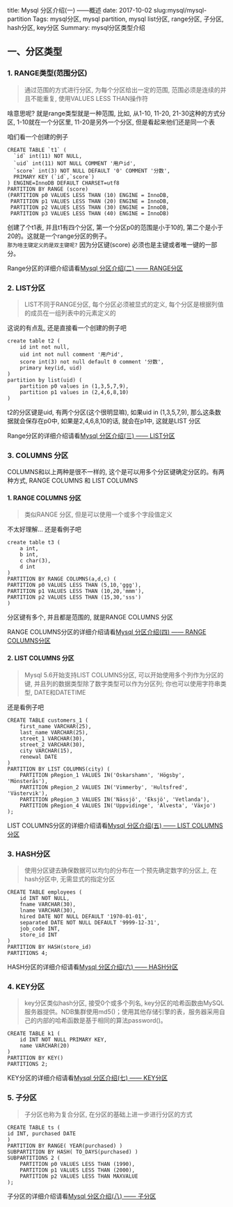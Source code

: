 title: Mysql 分区介绍(一) ——概述
date: 2017-10-02
slug:mysql/mysql-partition
Tags: mysql分区, mysql partition, mysql list分区, range分区, 子分区, hash分区, key分区
Summary: mysql分区类型介绍

## 一、分区类型
### 1. RANGE类型(范围分区)
> 通过范围的方式进行分区, 为每个分区给出一定的范围, 范围必须是连续的并且不能重复, 使用VALUES LESS THAN操作符

啥意思呢? 就是range类型就是一种范围, 比如, 从1-10, 11-20, 21-30这种的方式分区, 1-10就在一个分区里, 11-20是另外一个分区, 但是看起来他们还是同一个表 <br />

咱们看一个创建的例子
```
CREATE TABLE `t1` (
  `id` int(11) NOT NULL,
  `uid` int(11) NOT NULL COMMENT '用户id',
  `score` int(3) NOT NULL DEFAULT '0' COMMENT '分数',
  PRIMARY KEY (`id`,`score`)
) ENGINE=InnoDB DEFAULT CHARSET=utf8
PARTITION BY RANGE (score)
(PARTITION p0 VALUES LESS THAN (10) ENGINE = InnoDB,
 PARTITION p1 VALUES LESS THAN (20) ENGINE = InnoDB,
 PARTITION p2 VALUES LESS THAN (30) ENGINE = InnoDB,
 PARTITION p3 VALUES LESS THAN (40) ENGINE = InnoDB)
```

创建了个t1表, 并且t1有四个分区, 第一个分区p0的范围是小于10的, 第二个是小于20的。这就是一个range分区的例子。 <br />
`那为啥主键定义的是双主键呢?` 因为分区键(score) 必须也是主键或者唯一键的一部分。

Range分区的详细介绍请看[Mysql 分区介绍(二) —— RANGE分区](http://www.phpue.com/mysql/mysql-partition-range)

### 2. LIST分区
> LIST不同于RANGE分区, 每个分区必须被显式的定义, 每个分区是根据列值的成员在一组列表中的元素定义的

这说的有点乱, 还是直接看一个创建的例子吧

```
create table t2 (
	id int not null,
	uid int not null comment '用户id',
	score int(3) not null default 0 comment '分数',
	primary key(id, uid)
)
partition by list(uid) (
    partition p0 values in (1,3,5,7,9),
    partition p1 values in (2,4,6,8,10)
)
```

t2的分区键是uid, 有两个分区(这个很明显嘛), 如果uid in (1,3,5,7,9), 那么这条数据就会保存在p0中, 如果是2,4,6,8,10的话, 就会在p1中, 这就是LIST 分区

Range分区的详细介绍请看[Mysql 分区介绍(三) —— LIST分区](http://www.phpue.com/mysql/mysql-partition-list)

### 3. COLUMNS 分区
COLUMNS和以上两种是很不一样的, 这个是可以用多个分区键确定分区的。有两种方式, RANGE COLUMNS 和 LIST COLUMNS

#### 1. RANGE COLUMNS 分区
> 类似RANGE 分区, 但是可以使用一个或多个字段值定义

不太好理解... 还是看例子吧

```
create table t3 (
    a int,
    b int,
    c char(3),
    d int
)
PARTITION BY RANGE COLUMNS(a,d,c) (
PARTITION p0 VALUES LESS THAN (5,10,'ggg'),
PARTITION p1 VALUES LESS THAN (10,20,'mmm'),
PARTITION p2 VALUES LESS THAN (15,30,'sss')
)
```

分区键有多个, 并且都是范围的, 就是RANGE COLUMNS 分区

RANGE COLUMNS分区的详细介绍请看[Mysql 分区介绍(四) —— RANGE COLUMNS分区](http://www.phpue.com/mysql/mysql-partition-range-columns)

#### 2. LIST COLUMNS 分区
> Mysql 5.6开始支持LIST COLUMNS分区, 可以开始使用多个列作为分区的键, 并且列的数据类型除了数字类型可以作为分区列; 你也可以使用字符串类型, DATE和DATETIME

还是看例子吧
```
CREATE TABLE customers_1 (
    first_name VARCHAR(25),
    last_name VARCHAR(25),
    street_1 VARCHAR(30),
    street_2 VARCHAR(30),
    city VARCHAR(15),
    renewal DATE
)
PARTITION BY LIST COLUMNS(city) (
    PARTITION pRegion_1 VALUES IN('Oskarshamn', 'Högsby', 'Mönsterås'),
    PARTITION pRegion_2 VALUES IN('Vimmerby', 'Hultsfred', 'Västervik'),
    PARTITION pRegion_3 VALUES IN('Nässjö', 'Eksjö', 'Vetlanda'),
    PARTITION pRegion_4 VALUES IN('Uppvidinge', 'Alvesta', 'Växjo')
);
```

LIST COLUMNS分区的详细介绍请看[Mysql 分区介绍(五) —— LIST COLUMNS分区](http://www.phpue.com/mysql/mysql-partition-list-columns)

### 3. HASH分区
> 使用分区键去确保数据可以均匀的分布在一个预先确定数字的分区上, 在hash分区中, 无需显式的指定分区


```
CREATE TABLE employees (
    id INT NOT NULL,
    fname VARCHAR(30),
    lname VARCHAR(30),
    hired DATE NOT NULL DEFAULT '1970-01-01',
    separated DATE NOT NULL DEFAULT '9999-12-31',
    job_code INT,
    store_id INT
)
PARTITION BY HASH(store_id)
PARTITIONS 4;
```

HASH分区的详细介绍请看[Mysql 分区介绍(六) —— HASH分区](http://www.phpue.com/mysql/mysql-partition-hash)

### 4. KEY分区
> key分区类似hash分区, 接受0个或多个列名, key分区的哈希函数由MySQL服务器提供。NDB集群使用md5()；使用其他存储引擎的表，服务器采用自己的内部的哈希函数是基于相同的算法password()。

```
CREATE TABLE k1 (
    id INT NOT NULL PRIMARY KEY,
    name VARCHAR(20)
)
PARTITION BY KEY()
PARTITIONS 2;
```

KEY分区的详细介绍请看[Mysql 分区介绍(七) —— KEY分区](http://www.phpue.com/mysql/mysql-partition-key)

### 5. 子分区
> 子分区也称为复合分区, 在分区的基础上进一步进行分区的方式

```
CREATE TABLE ts (
id INT, purchased DATE
)
PARTITION BY RANGE( YEAR(purchased) )
SUBPARTITION BY HASH( TO_DAYS(purchased) )
SUBPARTITIONS 2 (
    PARTITION p0 VALUES LESS THAN (1990),
    PARTITION p1 VALUES LESS THAN (2000),
    PARTITION p2 VALUES LESS THAN MAXVALUE
);
```

子分区的详细介绍请看[Mysql 分区介绍(八) —— 子分区](http://www.phpue.com/mysql/mysql-partition-subpartition)
